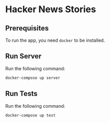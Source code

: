 # Hacker News Stories

## Prerequisites
To run the app, you need `docker` to be installed.

## Run Server

Run the following command:

```bash
docker-compose up server
```

## Run Tests

Run the following command:

```bash
docker-compose up test
```
